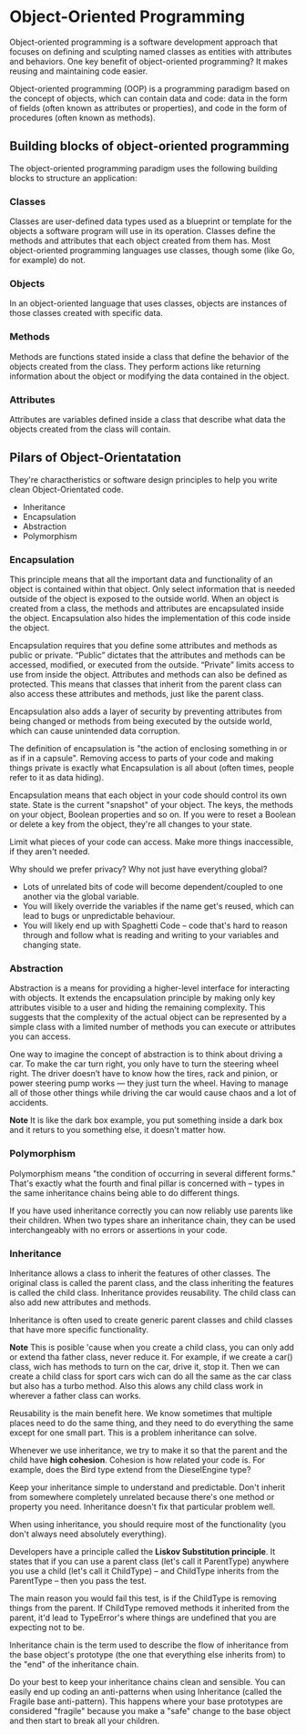 # Object-Oriented Programming

Object-oriented programming is a software development approach that focuses on defining and sculpting named classes as entities with attributes and behaviors. One key benefit of object-oriented programming? It makes reusing and maintaining code easier. 

Object-oriented programming (OOP) is a programming paradigm based on the concept of objects, which can contain data and code: data in the form of fields (often known as attributes or properties), and code in the form of procedures (often known as methods). 

## Building blocks of object-oriented programming 

The object-oriented programming paradigm uses the following building blocks to structure an application: 

### Classes 

Classes are user-defined data types used as a blueprint or template for the objects a software program will use in its operation. Classes define the methods and attributes that each object created from them has. Most object-oriented programming languages use classes, though some (like Go, for example) do not. 

### Objects 

In an object-oriented language that uses classes, objects are instances of those classes created with specific data. 

### Methods 

Methods are functions stated inside a class that define the behavior of the objects created from the class. They perform actions like returning information about the object or modifying the data contained in the object. 

### Attributes 

Attributes are variables defined inside a class that describe what data the objects created from the class will contain. 

## Pilars of Object-Orientatation

They're charactheristics or software design principles to help you write clean Object-Orientated code.

 + Inheritance
 + Encapsulation
 + Abstraction
 + Polymorphism

### Encapsulation

This principle means that all the important data and functionality of an object is contained within that object. Only select information that is needed outside of the object is exposed to the outside world. When an object is created from a class, the methods and attributes are encapsulated inside the object. Encapsulation also hides the implementation of this code inside the object. 

Encapsulation requires that you define some attributes and methods as public or private. “Public” dictates that the attributes and methods can be accessed, modified, or executed from the outside. “Private” limits access to use from inside the object. Attributes and methods can also be defined as protected. This means that classes that inherit from the parent class can also access these attributes and methods, just like the parent class. 

Encapsulation also adds a layer of security by preventing attributes from being changed or methods from being executed by the outside world, which can cause unintended data corruption.

The definition of encapsulation is "the action of enclosing something in or as if in a capsule". Removing access to parts of your code and making things private is exactly what Encapsulation is all about (often times, people refer to it as data hiding).

Encapsulation means that each object in your code should control its own state. State is the current "snapshot" of your object. The keys, the methods on your object, Boolean properties and so on. If you were to reset a Boolean or delete a key from the object, they're all changes to your state.

Limit what pieces of your code can access. Make more things inaccessible, if they aren't needed.

Why should we prefer privacy? Why not just have everything global?

   - Lots of unrelated bits of code will become dependent/coupled to one another via the global variable.
   - You will likely override the variables if the name get's reused, which can lead to bugs or unpredictable behaviour.
   - You will likely end up with Spaghetti Code – code that's hard to reason through and follow what is reading and writing to your variables and changing state.

### Abstraction

Abstraction is a means for providing a higher-level interface for interacting with objects. It extends the encapsulation principle by making only key attributes visible to a user and hiding the remaining complexity. This suggests that the complexity of the actual object can be represented by a simple class with a limited number of methods you can execute or attributes you can access. 

One way to imagine the concept of abstraction is to think about driving a car. To make the car turn right, you only have to turn the steering wheel right. The driver doesn’t have to know how the tires, rack and pinion, or power steering pump works — they just turn the wheel. Having to manage all of those other things while driving the car would cause chaos and a lot of accidents. 

**Note** It is like the dark box example, you put something inside a dark box and it returs to you something else, it doesn't matter how. 

### Polymorphism

Polymorphism means "the condition of occurring in several different forms." That's exactly what the fourth and final pillar is concerned with – types in the same inheritance chains being able to do different things.

If you have used inheritance correctly you can now reliably use parents like their children. When two types share an inheritance chain, they can be used interchangeably with no errors or assertions in your code.

### Inheritance

Inheritance allows a class to inherit the features of other classes. The original class is called the parent class, and the class inheriting the features is called the child class. Inheritance provides reusability. The child class can also add new attributes and methods. 

Inheritance is often used to create generic parent classes and child classes that have more specific functionality.

**Note** This is posible 'cause when you create a child class, you can only add or extend tha father class, never reduce it.
For example, if we create a car() class, wich has methods to turn on the car, drive it, stop it. Then we can create a child class for sport cars wich can do all the same as the car class but also has a turbo method. Also this alows any child class work in wherever a father class can works.

Reusability is the main benefit here. We know sometimes that multiple places need to do the same thing, and they need to do everything the same except for one small part. This is a problem inheritance can solve.

Whenever we use inheritance, we try to make it so that the parent and the child have **high cohesion**. Cohesion is how related your code is. For example, does the  Bird type extend from the DieselEngine type?

Keep your inheritance simple to understand and predictable. Don't inherit from somewhere completely unrelated because there's one method or property you need. Inheritance doesn't fix that particular problem well.

When using inheritance, you should require most of the functionality (you don't always need absolutely everything).

Developers have a principle called the **Liskov Substitution principle**. It states that if you can use a parent class (let's call it ParentType) anywhere you use a child (let's call it ChildType) – and ChildType inherits from the ParentType – then you pass the test.

The main reason you would fail this test, is if the ChildType is removing things from the parent. If ChildType removed methods it inherited from the parent, it'd lead to TypeError's where things are undefined that you are expecting not to be.

Inheritance chain is the term used to describe the flow of inheritance from the base object's prototype (the one that everything else inherits from) to the "end" of the inheritance chain.

Do your best to keep your inheritance chains clean and sensible. You can easily end up coding an anti-patterns when using Inheritance (called the Fragile base anti-pattern). This happens where your base prototypes are considered "fragile" because you make a "safe" change to the base object and then start to break all your children. 

